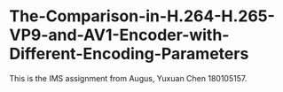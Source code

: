 # The-Comparison-in-H.264-H.265-VP9-and-AV1-Encoder-with-Different-Encoding-Parameters
This is the IMS assignment from Augus, Yuxuan Chen 180105157.
